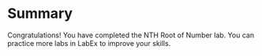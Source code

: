 # Summary

Congratulations! You have completed the NTH Root of Number lab. You can practice more labs in LabEx to improve your skills.
